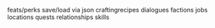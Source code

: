 feats/perks
save/load via json
craftingrecipes
dialogues
factions
jobs
locations
quests
relationships
skills